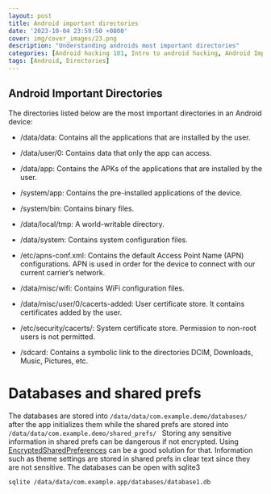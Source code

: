 ```yaml
---
layout: post
title: Android important directories
date: '2023-10-04 23:59:50 +0800'
cover: img/cover_images/23.png
description: "Understanding androids most important directories"
categories: [Android hacking 101, Intro to android hacking, Android Important Directories]
tags: [Android, Directories]
---
```


## Android Important Directories

The directories listed below are the most important directories in an Android device:

* /data/data: Contains all the applications that are installed by the user.

* /data/user/0: Contains data that only the app can access.

* /data/app: Contains the APKs of the applications that are installed by the user.

* /system/app: Contains the pre-installed applications of the device.

* /system/bin: Contains binary files.

* /data/local/tmp: A world-writable directory.

* /data/system: Contains system configuration files.

* /etc/apns-conf.xml: Contains the default Access Point Name (APN) configurations. APN is used in order for the device to connect with our current carrier’s network.

* /data/misc/wifi: Contains WiFi configuration files.

* /data/misc/user/0/cacerts-added: User certificate store. It contains certificates added by the user.

* /etc/security/cacerts/: System certificate store. Permission to non-root users is not permitted.

* /sdcard: Contains a symbolic link to the directories DCIM, Downloads, Music, Pictures, etc.

# Databases and shared prefs
The databases are stored into ```/data/data/com.example.demo/databases/ ``` after the app initializes them while the shared prefs are stored into ```/data/data/com.example.demo/shared_prefs/ ```
Storing any sensitive information in shared prefs can be dangerous if not encrypted. Using [EncryptedSharedPreferences](https://developer.android.com/reference/kotlin/androidx/security/crypto/EncryptedSharedPreferences.html) can be a good solution for that. Information such as theme settings are stored in shared prefs in clear text since they are not sensitive.
The databases can be open with sqlite3
```bash
sqlite /data/data/com.example.app/databases/database1.db
```
